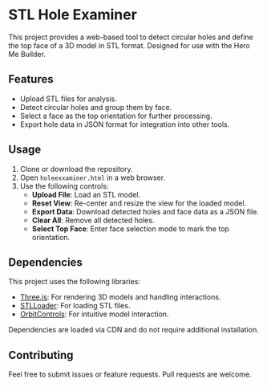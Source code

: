 # STL Hole Examiner

This project provides a web-based tool to detect circular holes and define the top face of a 3D model in STL format. Designed for use with the Hero Me Builder.

## Features

- Upload STL files for analysis.
- Detect circular holes and group them by face.
- Select a face as the top orientation for further processing.
- Export hole data in JSON format for integration into other tools.

## Usage

1. Clone or download the repository.
2. Open `holeexxaminer.html` in a web browser.
3. Use the following controls:
   - **Upload File**: Load an STL model.
   - **Reset View**: Re-center and resize the view for the loaded model.
   - **Export Data**: Download detected holes and face data as a JSON file.
   - **Clear All**: Remove all detected holes.
   - **Select Top Face**: Enter face selection mode to mark the top orientation.

## Dependencies

This project uses the following libraries:

- [Three.js](https://threejs.org/): For rendering 3D models and handling interactions.
- [STLLoader](https://threejs.org/docs/#examples/en/loaders/STLLoader): For loading STL files.
- [OrbitControls](https://threejs.org/docs/#examples/en/controls/OrbitControls): For intuitive model interaction.

Dependencies are loaded via CDN and do not require additional installation.

## Contributing

Feel free to submit issues or feature requests. Pull requests are welcome.
